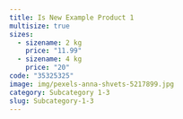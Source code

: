 ```yaml
---
title: Is New Example Product 1
multisize: true
sizes:
  - sizename: 2 kg
    price: "11.99"
  - sizename: 4 kg
    price: "20"
code: "35325325"
image: img/pexels-anna-shvets-5217899.jpg
category: Subcategory 1-3
slug: Subcategory-1-3
---
```

